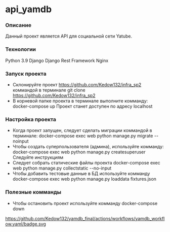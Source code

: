 # api_yamdb
### Описание
Данный проект является API для социальной сети Yatube.
### Технологии
Python 3.9
Django
Django Rest Framework
Nginx
### Запуск проекта
- Склонируйте проект
https://github.com/Kedow132/infra_sp2
коммандой в терминале
git clone https://github.com/Kedow132/infra_sp2
- В корневой папке проекта в терминале выполните комманду:
docker-compose up
Проект станет доступен по адресу
localhost
### Настройка проекта
- Когда проект запущен, следует сделать миграции коммандой в терминале:
docker-compose exec web python manage.py migrate --noinput
- Чтобы создать суперпользователя (админа), используйте комманду:
docker-compose exec web python manage.py createsuperuser
Следуйте инструкциям
- Следует собрать статические файлы проекта
docker-compose exec web python manage.py collectstatic --no-input
- Чтобы добавить тестовые данные в БД используйте комманду
docker-compose exec web python manage.py loaddata fixtures.json
### Полезные комманды
- Чтобы остановить проект используйте комманду
docker-compose down



https://github.com/Kedow132/yamdb_final/actions/workflows/yamdb_workflow.yaml/badge.svg
